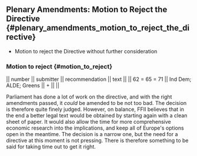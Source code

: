 ## Plenary Amendments: Motion to Reject the Directive {#plenary_amendments_motion_to_reject_the_directive}

-   Motion to reject the Directive without further consideration

### Motion to reject {#motion_to_reject}

\|\| number \|\| submitter \|\| recommendation \|\| text \|\| \|\| 62 =
65 = 71 \|\| Ind Dem; ALDE; Greens \|\| + \|\| \|\|

Parliament has done a lot of work on the directive, and with the right
amendments passed, it *could* be amended to be not too bad. The decision
is therefore quite finely judged. However, on balance, FFII believes
that in the end a better legal text would be obtained by starting again
with a clean sheet of paper. It would also allow the time for more
comprehensive economic research into the implications, and keep all of
Europe\'s options open in the meantime. The decision is a narrow one,
but the need for a directive at this moment is not pressing. There is
therefore something to be said for taking time out to get it right.
